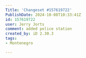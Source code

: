 ```yaml
---
Title: 'Changeset #157619722'
PublishDate: 2024-10-08T10:33:41Z
id: 157619722
user: Jerry Jorts
comment: added police station
created_by: iD 2.30.3
tags:
- Montenegro

---
```

